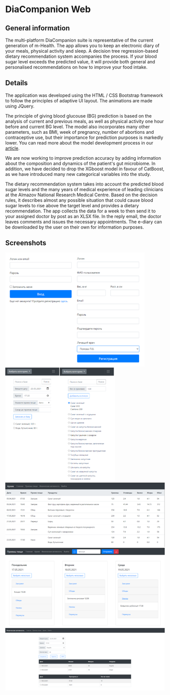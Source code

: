 # DiaCompanion Web

## General information

The multi-platform DiaCompanion suite is representative of the current generation of m-Health. The app allows you to keep an electronic diary of your meals, physical activity and sleep. A decision tree regression-based dietary recommendation system accompanies the process. If your blood sugar level exceeds the predicted value, it will provide both general and personalised recommendations on how to improve your food intake.

## Details
The application was developed using the HTML / CSS Bootstrap framework to follow the principles of adaptive UI layout. The animations are made using JQuery.

The principle of giving blood glucouse (BG) prediction is based on the analysis of current and previous meals, as well as physical activity one hour before and current BG level. The model also incorporates many other parameters, such as BMI, week of pregnancy, number of abortions and contraceptive use, but their importance for prediction purposes is markedly lower. You can read more about the model development process in our [article](https://ieeexplore.ieee.org/document/9281297/metrics#metrics). 

We are now working to improve prediction accuracy by adding information about the composition and dynamics of the patient's gut microbiome. In addition, we have decided to drop the XGboost model in favour of CatBoost, as we have introduced many new categorical variables into the study.

The dietary recommendation system takes into account the predicted blood sugar levels and the many years of medical experience of leading clinicians at the Almazov National Research Medical Centre. Based on the decision rules, it describes almost any possible situation that could cause blood sugar levels to rise above the target level and provides a dietary recommendation. The app collects the data for a week to then send it to your assigned doctor by post as an XLSX file. In the reply email, the doctor leaves comments and issues the necessary appointments. The e-diary can be downloaded by the user on their own for information purposes.

## Screenshots
<div>
<div>
<img src="https://github.com/artemisak/DiaComapnion_Web/blob/main/Screenshots/1.png" style='height: 22.5rem;'>
<img src="https://github.com/artemisak/DiaComapnion_Web/blob/main/Screenshots/2.png" style='height: 22.5rem;'>
</div>
<div>
<img src="https://github.com/artemisak/DiaComapnion_Web/blob/main/Screenshots/3.png">
</div>
<div>
<img src="https://github.com/artemisak/DiaComapnion_Web/blob/main/Screenshots/4.png">
</div>
<div>
<img src="https://github.com/artemisak/DiaComapnion_Web/blob/main/Screenshots/5.png">
</div>
</div>

